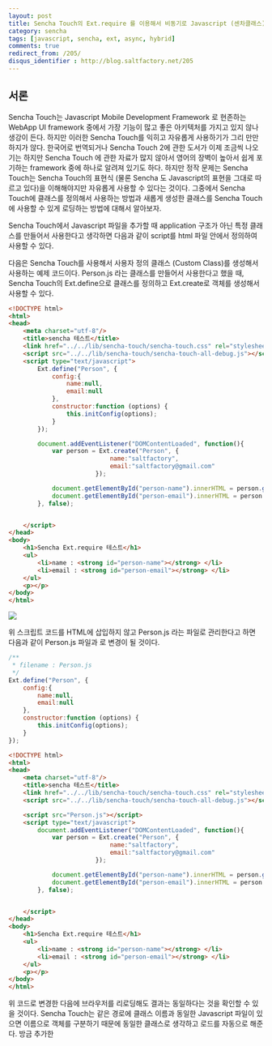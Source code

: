 ```yaml
---
layout: post
title: Sencha Touch의 Ext.require 를 이용해서 비동기로 Javascript (센차클래스) 로딩하기
category: sencha
tags: [javascript, sencha, ext, async, hybrid]
comments: true
redirect_from: /205/
disqus_identifier : http://blog.saltfactory.net/205
---
```


## 서론

Sencha Touch는 Javascript Mobile Development Framework 로 현존하는 WebApp UI framework 중에서 가장 기능이 많고 좋은 아키텍처를 가지고 있지 않나 생강이 든다. 하지만 이러한 Sencha Touch를 익히고 자유롭게 사용하기가 그리 만만하지가 않다. 한국어로 번역되거나 Sencha Touch 2에 관한 도서가 이제 조금씩 나오기는 하지만 Sencha Touch 에 관한 자료가 많지 않아서 영어의 장벽이 높아서 쉽게 포기하는 framework 중에 하나로 알려져 있기도 하다. 하지만 정작 문제는 Sencha Touch는 Sencha Touch의 표현식 (물론 Sencha 도 Javascript의 표현을 그대로 따르고 있다)을 이해해야지만 자유롭게 사용할 수 있다는 것이다. 그중에서 Sencha Touch에 클래스를 정의해서 사용하는 방법과 새롭게 생성한 클래스를 Sencha Touch에 사용할 수 있게 로딩하는 방법에 대해서 알아보자.
<!--more-->

Sencha Touch에서 Javascript 파일을 추가할 때 application 구조가 아닌 특정 클래스를 만들어서 사용한다고 생각하면 다음과 같이 script를 html 파일 안에서 정의하여 사용할 수 있다.

다음은  Sencha Touch를 사용해서 사용자 정의 클래스 (Custom Class)를 생성해서 사용하는 예제 코드이다. Person.js 라는 클래스를 만들어서 사용한다고 했을 때, Sencha Touch의 Ext.define으로 클래스를 정의하고 Ext.create로 객체를 생성해서 사용할 수 있다.

```html
<!DOCTYPE html>
<html>
<head>
    <meta charset="utf-8"/>
    <title>sencha 테스트</title>
    <link href="../../lib/sencha-touch/sencha-touch.css" rel="stylesheet"/>
    <script src="../../lib/sencha-touch/sencha-touch-all-debug.js"></script>
    <script type="text/javascript">
        Ext.define("Person", {
            config:{
                name:null,
                email:null
            },
            constructor:function (options) {
                this.initConfig(options);
            }
        });

        document.addEventListener("DOMContentLoaded", function(){
            var person = Ext.create("Person", {
                            name:"saltfactory",
                            email:"saltfactory@gmail.com"
                        });

            document.getElementById("person-name").innerHTML = person.getName();
            document.getElementById("person-email").innerHTML = person.getEmail();
        }, false);


    </script>
</head>
<body>
    <h1>Sencha Ext.require 테스트</h1>
    <ul>
        <li>name : <strong id="person-name"></strong> </li>
        <li>email : <strong id="person-email"></strong> </li>
    </ul>
    <p></p>
</body>
</html>
```

![](http://hbn-blog-assets.s3.amazonaws.com/saltfactory/images/524c0faa-4bd0-47fd-9c01-690a759cc872)

위 스크립트 코드를 HTML에 삽입하지 않고 Person.js 라는 파일로 관리한다고 하면 다음과 같이 Person.js 파일과 <script src="Person.js"></script>로 변경이 될 것이다.

```javascript
/**
 * filename : Person.js
 */
Ext.define("Person", {
    config:{
        name:null,
        email:null
    },
    constructor:function (options) {
        this.initConfig(options);
    }
});
```

```html
<!DOCTYPE html>
<html>
<head>
    <meta charset="utf-8"/>
    <title>sencha 테스트</title>
    <link href="../../lib/sencha-touch/sencha-touch.css" rel="stylesheet"/>
    <script src="../../lib/sencha-touch/sencha-touch-all-debug.js"></script>

    <script src="Person.js"></script>
    <script type="text/javascript">
        document.addEventListener("DOMContentLoaded", function(){
            var person = Ext.create("Person", {
                            name:"saltfactory",
                            email:"saltfactory@gmail.com"
                        });

            document.getElementById("person-name").innerHTML = person.getName();
            document.getElementById("person-email").innerHTML = person.getEmail();
        }, false);


    </script>
</head>
<body>
    <h1>Sencha Ext.require 테스트</h1>
    <ul>
        <li>name : <strong id="person-name"></strong> </li>
        <li>email : <strong id="person-email"></strong> </li>
    </ul>
    <p></p>
</body>
</html>
```

위 코드로 변경한 다음에 브라우저를 리로딩해도 결과는 동일하다는 것을 확인할 수 있을 것이다. Sencha Touch는 같은 경로에 클래스 이름과 동일한 Javascript 파일이 있으면 이름으로 객체를 구분하기 때문에 동일한 클래스로 생각하고 로드를 자동으로 해준다. 방금 추가한 <script src="Person.js">를 삭제시켜보자.
개발을 위해서 sench touch debug all javascript를 상용하고 있다면 아래와 같은 Warning이 발생하기는 하지만 같은 경로에 있는 Person.js를 로드해서 Person 클래스를 해석하고 객체를 만들 수는 있다는 것을 확인할 수 있다.

![](http://hbn-blog-assets.s3.amazonaws.com/saltfactory/images/7e6141e3-3f98-4fbf-a0c4-05df6a03f589)

Sencha Touch는 클래스 파일을 동기모드와 비동기모드로 로드를 할 수 있는데 기본적으로는 동기모드로 로드를 한다. 만약 비동기모드로 로드를 하고 싶을 경우는 Ext.require를 이용해서 처리할 수 있다. 하지만 다음과 같이 Ext.require 만 사용해서 Sencha 의 클래스 파일을 로드시키면 비동기방식으로 로드를 하기 때문에 document의 로드와 순서적으로 비동기 적으로 로드가 발생해서 Ext.require로 로드가 된 것이 아니라 같은 경로의 Person.js 파일을 먼저 찾게 되어서 WARN 이 발생한 것을 확인할 수 있다.

```html
<!DOCTYPE html>
<html>
<head>
    <meta charset="utf-8"/>
    <title>sencha 테스트</title>
    <link href="../../lib/sencha-touch/sencha-touch.css" rel="stylesheet"/>
    <script src="../../lib/sencha-touch/sencha-touch-all-debug.js"></script>

    <!--<script src="Person.js"></script>-->
    <script type="text/javascript">
        Ext.require("Person");

        document.addEventListener("DOMContentLoaded", function(){
            var person = Ext.create("Person", {
                            name:"saltfactory",
                            email:"saltfactory@gmail.com"
                        });

            document.getElementById("person-name").innerHTML = person.getName();
            document.getElementById("person-email").innerHTML = person.getEmail();
        }, false);

    </script>
</head>
<body>
    <h1>Sencha Ext.require 테스트</h1>
    <ul>
        <li>name : <strong id="person-name"></strong> </li>
        <li>email : <strong id="person-email"></strong> </li>
    </ul>
    <p></p>
</body>
</html>
```

![](http://hbn-blog-assets.s3.amazonaws.com/saltfactory/images/fe47bf80-8396-4ea6-a28c-0b2d2329ac20)

정말 Ext.require과 상관없이 Ext.create가 이름을 가지고 Person.js 찾는지 확인하기 위해서 Person.js 파일을 classes라는 폴더로 이동을 하고 다시 실행을 시켜보았다. 그러면 다음과 같은 에러를 보게 될 것이다. 즉, 클래스를 명시적으로 로드하는 것을 찾지도 못했고, 명시된 것이 없어서 클래스 이름과 같은 Person.js 파일을 같은 경로에서 찾아봤지만 찾을 수 없다는 에러이다.

![](http://hbn-blog-assets.s3.amazonaws.com/saltfactory/images/29422cfe-22ad-42c3-a342-1691bc03e50d)

그래서 우리는 Sencha에게 Person이 ./classes/Person.js 라는 파일이라는 힌트를 주기로하자.

```html
<!DOCTYPE html>
<html>
<head>
    <meta charset="utf-8"/>
    <title>sencha 테스트</title>
    <link href="../../lib/sencha-touch/sencha-touch.css" rel="stylesheet"/>
    <script src="../../lib/sencha-touch/sencha-touch-all-debug.js"></script>

    <!--<script src="Person.js"></script>-->
    <script type="text/javascript">
        Ext.Loader.setConfig({
            paths:{
                'Person':'./classes/Person.js'
            }
        });

        Ext.require("Person");

        document.addEventListener("DOMContentLoaded", function(){
            var person = Ext.create("Person", {
                            name:"saltfactory",
                            email:"saltfactory@gmail.com"
                        });

            document.getElementById("person-name").innerHTML = person.getName();
            document.getElementById("person-email").innerHTML = person.getEmail();
        }, false);


    </script>
</head>
<body>
    <h1>Sencha Ext.require 테스트</h1>
    <ul>
        <li>name : <strong id="person-name"></strong> </li>
        <li>email : <strong id="person-email"></strong> </li>
    </ul>
    <p></p>
</body>
</html>
```

다음 코드를 추가한다. 아직 비동기문제로 발생하는 Ext.require의 문제는 해결되지 않았다.

![](http://hbn-blog-assets.s3.amazonaws.com/saltfactory/images/3e48a209-5d86-4da0-a121-3da119167761)

Secnch는 어플리케이션 로드를 담당하는 Ext.application 이라는 객체를 가지고 있는데 이것을 이용해서 Ext.require의 비동기로드 문제를 해결할 수 있다. Ext.application은 센차가 필요한 모든 클래스를 로드하고 난 다음에 launch 라는 메소드를 callback 하기 때문에 Ext.application의 launch 메소드에서 위 코드를 구현하면 된다.

```html
<!DOCTYPE html>
<html>
<head>
    <meta charset="utf-8"/>
    <title>sencha 테스트</title>
    <link href="../../lib/sencha-touch/sencha-touch.css" rel="stylesheet"/>
    <script src="../../lib/sencha-touch/sencha-touch-all-debug.js"></script>

    <!--<script src="Person.js"></script>-->
    <script type="text/javascript">
        Ext.Loader.setConfig({
            paths:{
                'Person':'./classes/Person.js'
            }
        });

        Ext.require("Person");

        Ext.application({
            name:"SenchaTutorial",
            launch:function () {
                var person = Ext.create("Person", {
                    name:"saltfactory",
                    email:"saltfactory@gmail.com"
                });

                document.getElementById("person-name").innerHTML = person.getName();
                document.getElementById("person-email").innerHTML = person.getEmail();
            }
        });

//        document.addEventListener("DOMContentLoaded", function(){
//            var person = Ext.create("Person", {
//                            name:"saltfactory",
//                            email:"saltfactory@gmail.com"
//                        });
//
//            document.getElementById("person-name").innerHTML = person.getName();
//            document.getElementById("person-email").innerHTML = person.getEmail();
//        }, false);



    </script>
</head>
<body>
    <h1>Sencha Ext.require 테스트</h1>
    <ul>
        <li>name : <strong id="person-name"></strong> </li>
        <li>email : <strong id="person-email"></strong> </li>
    </ul>
    <p></p>
</body>
</html>
```

이제 좀더 Sencha 스러운 코드가 완성이 되었다. Ext.application에서는 require라는 속성이 있기 때문에 Ext.require로 외부 클래스 파일을 로드한 것 처럼 Ext.application의 require 속성으로 외부 클래스를 로드해서 Sencha 어플리케이션 적용할 수 있다.

```html
<!DOCTYPE html>
<html>
<head>
    <meta charset="utf-8"/>
    <title>sencha 테스트</title>
    <link href="../../lib/sencha-touch/sencha-touch.css" rel="stylesheet"/>
    <script src="../../lib/sencha-touch/sencha-touch-all-debug.js"></script>

    <!--<script src="Person.js"></script>-->
    <script type="text/javascript">
        Ext.Loader.setConfig({
            paths:{
                'Person':'./classes/Person.js'
            }
        });

//        Ext.require("Person");

        Ext.application({
            name:"SenchaTutorial",
            requires:["Person"],
            launch:function () {
                var person = Ext.create("Person", {
                    name:"saltfactory",
                    email:"saltfactory@gmail.com"
                });

                document.getElementById("person-name").innerHTML = person.getName();
                document.getElementById("person-email").innerHTML = person.getEmail();
            }
        });

//        document.addEventListener("DOMContentLoaded", function(){
//            var person = Ext.create("Person", {
//                            name:"saltfactory",
//                            email:"saltfactory@gmail.com"
//                        });
//
//            document.getElementById("person-name").innerHTML = person.getName();
//            document.getElementById("person-email").innerHTML = person.getEmail();
//        }, false);



    </script>
</head>
<body>
    <h1>Sencha Ext.require 테스트</h1>
    <ul>
        <li>name : <strong id="person-name"></strong> </li>
        <li>email : <strong id="person-email"></strong> </li>
    </ul>
    <p></p>
</body>
</html>
```

## 참고

1. http://docs.sencha.com/touch/2-0/#!/api/Ext.Loader
2. 이광호, Interpress, "센차터치 2 입문에서 활용까지", p. 106~p. 126

